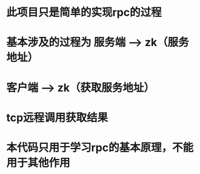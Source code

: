 # 此项目只是简单的实现rpc的过程
# 基本涉及的过程为 服务端 ——> zk（服务地址）
#                客户端 ——> zk（获取服务地址）
#                tcp远程调用获取结果
# 本代码只用于学习rpc的基本原理，不能用于其他作用
